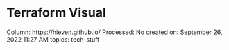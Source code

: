 # Terraform Visual

Column: https://hieven.github.io/
Processed: No
created on: September 26, 2022 11:27 AM
topics: tech-stuff